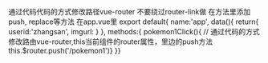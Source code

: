 通过代码代码的方式修改路径vue-router
不要绕过router-link做
在方法里添加push, replace等方法
在app.vue里
export default{
  name:'app',
  data(){
    return{
      userid:'zhangsan',
      imgurl:
    }
  },
  methods:{
    pokemon1Click(){
       // 通过代码的方式修改路由vue-router,this当前组件的router属性，里边的push方法
       this.$router.push('/pokemon1')}
  }}